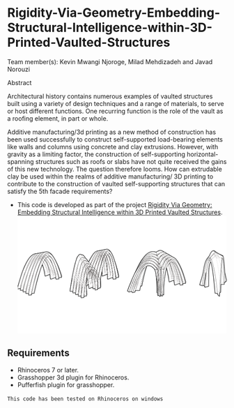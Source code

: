 # Rigidity-Via-Geometry-Embedding-Structural-Intelligence-within-3D-Printed-Vaulted-Structures
Team member(s): Kevin Mwangi Njoroge, Milad Mehdizadeh and Javad Norouzi

Abstract

Architectural history contains numerous examples of vaulted  structures built using a variety of design techniques and a range of materials, to serve or host different functions. One recurring function is the role of the vault as a roofing element, in part or whole.

Additive manufacturing/3d printing as a new method of construction has been used successfully to construct self-supported load-bearing elements like walls and columns using concrete and clay extrusions. However, with gravity as a limiting factor, the construction of self-supporting horizontal-spanning structures such as roofs or slabs have not quite received the gains of this new technology. The question therefore looms. How can extrudable clay be used within the realms of additive manufacturing/ 3D printing to contribute to the construction of vaulted self-supporting structures that can satisfy the 5th facade requirements?

- This code is developed as part of the project [Rigidity Via Geometry: Embedding Structural Intelligence within 3D Printed Vaulted Structures](https://blog.iaac.net/rigidity-via-geometry-embedding-structural-intelligence-within-3d-printed-vaulted-structures/).
![3_phases](docs/3_phases.png)
## Requirements
* Rhinoceros 7 or later.
* Grasshopper 3d plugin for Rhinoceros.
* Pufferfish plugin for grasshopper.

`This code has been tested on Rhinoceros on windows`
